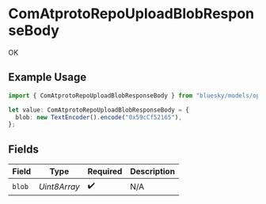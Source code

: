 # ComAtprotoRepoUploadBlobResponseBody

OK

## Example Usage

```typescript
import { ComAtprotoRepoUploadBlobResponseBody } from "bluesky/models/operations";

let value: ComAtprotoRepoUploadBlobResponseBody = {
  blob: new TextEncoder().encode("0x59cCf52165"),
};
```

## Fields

| Field              | Type               | Required           | Description        |
| ------------------ | ------------------ | ------------------ | ------------------ |
| `blob`             | *Uint8Array*       | :heavy_check_mark: | N/A                |